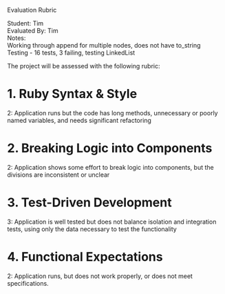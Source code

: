 Evaluation Rubric

Student: Tim  
Evaluated By: Tim  
Notes:  
Working through append for multiple nodes, does not have to_string  
Testing - 16 tests, 3 failing, testing LinkedList  


The project will be assessed with the following rubric:

# 1. Ruby Syntax & Style

2: Application runs but the code has long methods, unnecessary or poorly named variables, and needs significant refactoring

# 2. Breaking Logic into Components

2: Application shows some effort to break logic into components, but the divisions are inconsistent or unclear

# 3. Test-Driven Development

3: Application is well tested but does not balance isolation and integration tests, using only the data necessary to test the functionality

# 4. Functional Expectations

2: Application runs, but does not work properly, or does not meet specifications.
